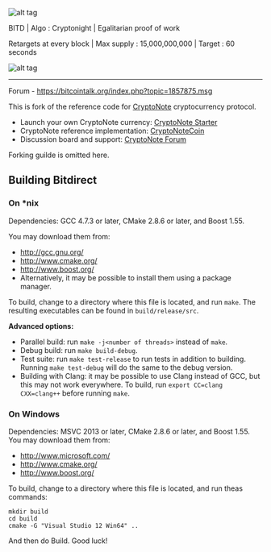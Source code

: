 ![alt tag](https://ip.bitcointalk.org/?u=https%3A%2F%2Fi.imgsafe.org%2F8999529651.png&t=575&c=f6raSNvDF4JH3Q)


BITD  |  Algo : Cryptonight  |  Egalitarian proof of work

Retargets at every block  |  Max supply : 15,000,000,000  |  Target : 60 seconds

![alt tag](https://ip.bitcointalk.org/?u=https%3A%2F%2Fi.imgsafe.org%2Fa4b0a308b7.png&t=575&c=GKRcxZaRpeH_iA)

-------------------------------------------
Forum - https://bitcointalk.org/index.php?topic=1857875.msg



This is fork of the reference code for [CryptoNote](https://cryptonote.org) cryptocurrency protocol.

* Launch your own CryptoNote currency: [CryptoNote Starter](https://cryptonotestarter.org/)
* CryptoNote reference implementation: [CryptoNoteCoin](https://cryptonote-coin.org)
* Discussion board and support: [CryptoNote Forum](https://forum.cryptonote.org)

Forking guilde is omitted here.

## Building Bitdirect

### On *nix

Dependencies: GCC 4.7.3 or later, CMake 2.8.6 or later, and Boost 1.55.

You may download them from:

* http://gcc.gnu.org/
* http://www.cmake.org/
* http://www.boost.org/
* Alternatively, it may be possible to install them using a package manager.

To build, change to a directory where this file is located, and run `make`. The resulting executables can be found in `build/release/src`.

**Advanced options:**

* Parallel build: run `make -j<number of threads>` instead of `make`.
* Debug build: run `make build-debug`.
* Test suite: run `make test-release` to run tests in addition to building. Running `make test-debug` will do the same to the debug version.
* Building with Clang: it may be possible to use Clang instead of GCC, but this may not work everywhere. To build, run `export CC=clang CXX=clang++` before running `make`.

### On Windows
Dependencies: MSVC 2013 or later, CMake 2.8.6 or later, and Boost 1.55. You may download them from:

* http://www.microsoft.com/
* http://www.cmake.org/
* http://www.boost.org/

To build, change to a directory where this file is located, and run theas commands: 
```
mkdir build
cd build
cmake -G "Visual Studio 12 Win64" ..
```

And then do Build.
Good luck!
